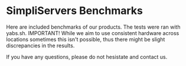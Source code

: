 # SimpliServers Benchmarks

Here are included benchmarks of our products. The tests were ran with yabs.sh. IMPORTANT! While we aim to use consistent hardware across locations sometimes this isn't possible, thus there might be slight discrepancies in the results.

If you have any questions, please do not hesistate and contact us. 